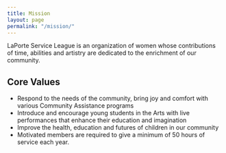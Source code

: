 ```yaml
---
title: Mission
layout: page
permalink: "/mission/"
---
```


LaPorte Service League is an organization of women whose contributions of time, abilities and artistry are dedicated to the enrichment of our community.

## Core Values
- Respond to the needs of the community, bring joy and comfort with various Community Assistance programs
- Introduce and encourage young students in the Arts with live performances that enhance their education and imagination
- Improve the health, education and futures of children in our community
- Motivated members are required to give a minimum of 50 hours of service each year.